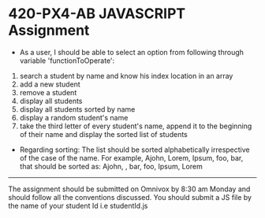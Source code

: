 # 420-PX4-AB JAVASCRIPT Assignment

- As a user, I should be able to select an option from following through variable  'functionToOperate':

 1. search a student by name and know his index location in an array
 2. add a new student
 3. remove a student
 4. display all students
 5. display all students sorted by name
 6. display a random student's name
 7. take the third letter of every student's name, append it to the beginning of their name and display the sorted list of students 
 
- Regarding sorting: The list should be sorted alphabetically irrespective of the case of the name. For example, Ajohn, Lorem, Ipsum, foo, bar, that should be sorted as: Ajohn, , bar, foo, Ipsum, Lorem
-------------------------------------------------------------------------------------------------
 
The assignment should be submitted on Omnivox by 8:30 am Monday and should follow all the conventions discussed.
You should submit a JS file by the name of your student Id i.e studentId.js
